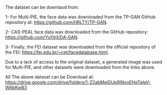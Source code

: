 The dataset can be downlaod from: 

1- For Multi-PIE, the face data was downloaded from the TP-GAN GitHub repository at: https://github.com/HRLTY/TP-GAN. 

2- CAS-PEAL face data was downloaded from the GitHub repository: https://github.com/YuYin1/DA-GAN. 

3- Finally, the FEI dataset was downloaded from the official repository of the FEI: https://fei.edu.br/~cet/facedatabase.html.

Due to a lack of access to the original dataset, a generated image was used for Multi-PIE, and other datasets were downloaded from the links above.  

All The above dataset can be Download at: https://drive.google.com/drive/folders/1-Z2abMeiDUp9INvoEHeTqIeV-W6bKwB3 
